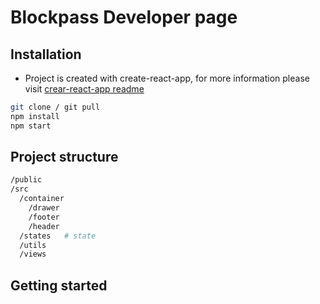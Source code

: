 # Blockpass Developer page

## Installation
- Project is created with create-react-app, for more information please visit [crear-react-app readme](./CRA.md)
```bash
git clone / git pull
npm install
npm start
```

## Project structure
```bash
/public
/src
  /container
    /drawer
    /footer
    /header
  /states   # state 
  /utils
  /views

```

## Getting started
